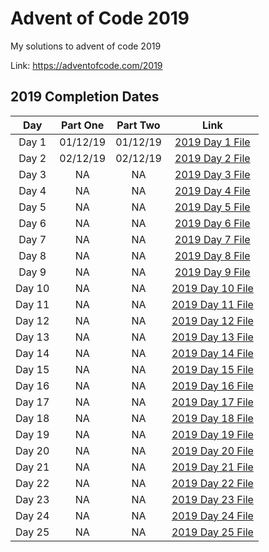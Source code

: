 # Advent of Code 2019

My solutions to advent of code 2019

Link: https://adventofcode.com/2019

## 2019 Completion Dates

|Day|Part One|Part Two|Link|
|:---:|:----:|:------:|:---:|
|Day 1|01/12/19|01/12/19|[2019 Day 1 File](https://github.com/Hopson97/advent-of-code/blob/master/cpp/2019/day1.cpp)|
|Day 2|02/12/19|02/12/19|[2019 Day 2 File](https://github.com/Hopson97/advent-of-code/blob/master/cpp/2019/day2.cpp)|
|Day 3|NA|NA|[2019 Day 3 File](https://github.com/Hopson97/advent-of-code/blob/master/cpp/2019/day3.cpp)|
|Day 4|NA|NA|[2019 Day 4 File](https://github.com/Hopson97/advent-of-code/blob/master/cpp/2019/day4.cpp)|
|Day 5|NA|NA|[2019 Day 5 File](https://github.com/Hopson97/advent-of-code/blob/master/cpp/2019/day5.cpp)|
|Day 6|NA|NA|[2019 Day 6 File](https://github.com/Hopson97/advent-of-code/blob/master/cpp/2019/day6.cpp)|
|Day 7|NA|NA|[2019 Day 7 File](https://github.com/Hopson97/advent-of-code/blob/master/cpp/2019/day7.cpp)|
|Day 8|NA|NA|[2019 Day 8 File](https://github.com/Hopson97/advent-of-code/blob/master/cpp/2019/day8.cpp)|
|Day 9|NA|NA|[2019 Day 9 File](https://github.com/Hopson97/advent-of-code/blob/master/cpp/2019/day9.cpp)|
|Day 10|NA|NA|[2019 Day 10 File](https://github.com/Hopson97/advent-of-code/blob/master/cpp/2019/day10.cpp)|
|Day 11|NA|NA|[2019 Day 11 File](https://github.com/Hopson97/advent-of-code/blob/master/cpp/2019/day11.cpp)|
|Day 12|NA|NA|[2019 Day 12 File](https://github.com/Hopson97/advent-of-code/blob/master/cpp/2019/day12.cpp)|
|Day 13|NA|NA|[2019 Day 13 File](https://github.com/Hopson97/advent-of-code/blob/master/cpp/2019/day13.cpp)|
|Day 14|NA|NA|[2019 Day 14 File](https://github.com/Hopson97/advent-of-code/blob/master/cpp/2019/day14.cpp)|
|Day 15|NA|NA|[2019 Day 15 File](https://github.com/Hopson97/advent-of-code/blob/master/cpp/2019/day15.cpp)|
|Day 16|NA|NA|[2019 Day 16 File](https://github.com/Hopson97/advent-of-code/blob/master/cpp/2019/day16.cpp)|
|Day 17|NA|NA|[2019 Day 17 File](https://github.com/Hopson97/advent-of-code/blob/master/cpp/2019/day17.cpp)|
|Day 18|NA|NA|[2019 Day 18 File](https://github.com/Hopson97/advent-of-code/blob/master/cpp/2019/day18.cpp)|
|Day 19|NA|NA|[2019 Day 19 File](https://github.com/Hopson97/advent-of-code/blob/master/cpp/2019/day19.cpp)|
|Day 20|NA|NA|[2019 Day 20 File](https://github.com/Hopson97/advent-of-code/blob/master/cpp/2019/day20.cpp)|
|Day 21|NA|NA|[2019 Day 21 File](https://github.com/Hopson97/advent-of-code/blob/master/cpp/2019/day21.cpp)|
|Day 22|NA|NA|[2019 Day 22 File](https://github.com/Hopson97/advent-of-code/blob/master/cpp/2019/day22.cpp)|
|Day 23|NA|NA|[2019 Day 23 File](https://github.com/Hopson97/advent-of-code/blob/master/cpp/2019/day23.cpp)|
|Day 24|NA|NA|[2019 Day 24 File](https://github.com/Hopson97/advent-of-code/blob/master/cpp/2019/day24.cpp)|
|Day 25|NA|NA|[2019 Day 25 File](https://github.com/Hopson97/advent-of-code/blob/master/cpp/2019/day25.cpp)|
